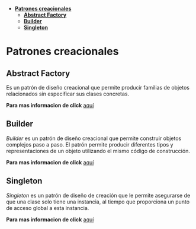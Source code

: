 - [**Patrones creacionales**](#patrones-creacionales)
  - [**Abstract Factory**](#abstract-factory)
  - [**Builder**](#builder)
  - [**Singleton**](#singleton)

# **Patrones creacionales**

## **Abstract Factory**

Es un patrón de diseño creacional que permite producir familias de objetos relacionados sin especificar sus clases concretas.

**Para mas informacion de click** [aquí](AbstractFactory)


## **Builder**

*Builder* es un patrón de diseño creacional que permite construir objetos complejos paso a paso. El patrón permite producir diferentes tipos y representaciones de un objeto utilizando el mismo código de construcción.

**Para mas informacion de click** [aquí](Builder/_pychache_)

## **Singleton**

*Singleton* es un patrón de diseño de creación que le permite asegurarse de que una clase solo tiene una instancia, al tiempo que proporciona un punto de acceso global a esta instancia.

**Para mas informacion de click** [aquí](singleton)